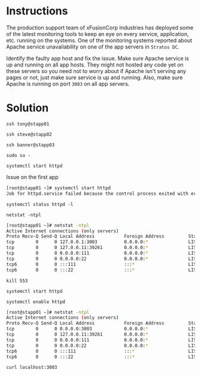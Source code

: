 # Instructions

The production support team of xFusionCorp Industries has deployed some of the latest monitoring tools to keep an eye on every service, application, etc. running on the systems. One of the monitoring systems reported about Apache service unavailability on one of the app servers in `Stratos DC`.

Identify the faulty app host and fix the issue. Make sure Apache service is up and running on all app hosts. They might not hosted any code yet on these servers so you need not to worry about if Apache isn't serving any pages or not, just make sure service is up and running. Also, make sure Apache is running on port `3003` on all app servers.

# Solution

`ssh tony@stapp01`

`ssh steve@stapp02`

`ssh banner@stapp03`

`sudo su -`

`systemctl start httpd`

Issue on the first app

```bash
[root@stapp01 ~]# systemctl start httpd
Job for httpd.service failed because the control process exited with error code. See "systemctl status httpd.service" and "journalctl -xe" for details.
```

`systemctl status httpd -l`

`netstat -ntpl`

```bash
[root@stapp01 ~]# netstat -ntpl
Active Internet connections (only servers)
Proto Recv-Q Send-Q Local Address           Foreign Address         State       PID/Program name    
tcp        0      0 127.0.0.1:3003          0.0.0.0:*               LISTEN      553/sendmail: accep 
tcp        0      0 127.0.0.11:39261        0.0.0.0:*               LISTEN      -                   
tcp        0      0 0.0.0.0:111             0.0.0.0:*               LISTEN      1/init              
tcp        0      0 0.0.0.0:22              0.0.0.0:*               LISTEN      429/sshd            
tcp6       0      0 :::111                  :::*                    LISTEN      412/rpcbind         
tcp6       0      0 :::22                   :::*                    LISTEN      429/sshd
```

`kill 553`

`systemctl start httpd`

`systemctl enable httpd`

```bash
[root@stapp01 ~]# netstat -ntpl
Active Internet connections (only servers)
Proto Recv-Q Send-Q Local Address           Foreign Address         State       PID/Program name    
tcp        0      0 0.0.0.0:3003            0.0.0.0:*               LISTEN      649/httpd           
tcp        0      0 127.0.0.11:39261        0.0.0.0:*               LISTEN      -                   
tcp        0      0 0.0.0.0:111             0.0.0.0:*               LISTEN      1/init              
tcp        0      0 0.0.0.0:22              0.0.0.0:*               LISTEN      429/sshd            
tcp6       0      0 :::111                  :::*                    LISTEN      412/rpcbind         
tcp6       0      0 :::22                   :::*                    LISTEN      429/sshd
```

`curl localhost:3003`
